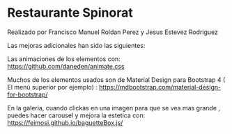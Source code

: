 # Restaurante Spinorat

Realizado por Francisco Manuel Roldan Perez y Jesus Estevez Rodriguez

Las mejoras adicionales han sido las siguientes:

Las animaciones de los elementos con: https://github.com/daneden/animate.css

Muchos de los elementos usados son de Material Design para Bootstrap 4 ( El menú superior por ejemplo) :
https://mdbootstrap.com/material-design-for-bootstrap/

En la galeria, cuando clickas en una imagen para que se vea mas grande , puedes hacer carousel y mejora la estetica con:
https://feimosi.github.io/baguetteBox.js/
